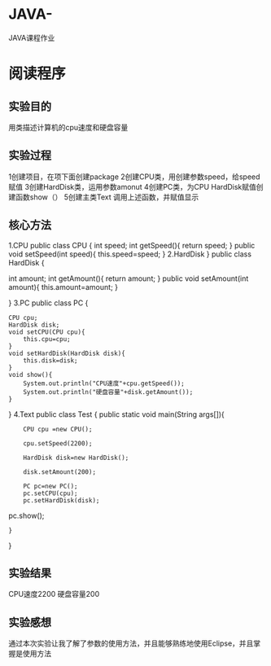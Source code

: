 # JAVA-
JAVA课程作业

# 阅读程序

## 实验目的
用类描述计算机的cpu速度和硬盘容量

## 实验过程
1创建项目，在项下面创建package
2创建CPU类，用创建参数speed，给speed赋值
3创建HardDisk类，运用参数amonut
4创建PC类，为CPU HardDisk赋值创建函数show（）
5创建主类Text 调用上述函数，并赋值显示

## 核心方法
1.CPU
public class CPU {
	int speed;
	int getSpeed(){
		return speed;
	}
	public void setSpeed(int speed){
		this.speed=speed;
	}
2.HardDisk
}
public class HardDisk {

int amount;
int getAmount(){
	return amount;
}
public void setAmount(int amount){
	this.amount=amount;
}

}
3.PC
public class PC {

	CPU cpu;
	HardDisk disk;
	void setCPU(CPU cpu){
		this.cpu=cpu;
	}
	void setHardDisk(HardDisk disk){
		this.disk=disk;	
	}
	void show(){
		System.out.println("CPU速度"+cpu.getSpeed());
		System.out.println("硬盘容量"+disk.getAmount());
	}

}
4.Text
public class Test {
	public static void main(String args[]){
		
		CPU cpu =new CPU();
		
		cpu.setSpeed(2200);
		
		HardDisk disk=new HardDisk();
		
		disk.setAmount(200);
		
		PC pc=new PC();
		pc.setCPU(cpu);
		pc.setHardDisk(disk);
pc.show();
		
	}

}

## 实验结果
CPU速度2200
硬盘容量200

## 实验感想
通过本次实验让我了解了参数的使用方法，并且能够熟练地使用Eclipse，并且掌握是使用方法
